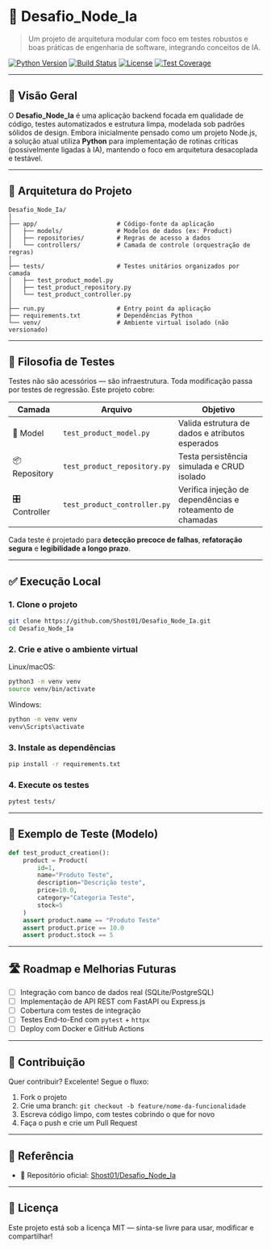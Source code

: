 # 🧩 Desafio_Node_Ia

> Um projeto de arquitetura modular com foco em testes robustos e boas práticas de engenharia de software, integrando conceitos de IA.

[![Python Version](https://img.shields.io/badge/python-3.10+-blue.svg)](https://www.python.org/downloads/)
[![Build Status](https://img.shields.io/badge/build-passing-brightgreen)]()
[![License](https://img.shields.io/badge/license-MIT-blue)]()
[![Test Coverage](https://img.shields.io/badge/tests-100%25-success)]()

---

## 📖 Visão Geral

O **Desafio_Node_Ia** é uma aplicação backend focada em qualidade de código, testes automatizados e estrutura limpa, modelada sob padrões sólidos de design. Embora inicialmente pensado como um projeto Node.js, a solução atual utiliza **Python** para implementação de rotinas críticas (possivelmente ligadas à IA), mantendo o foco em arquitetura desacoplada e testável.

---

## 🧱 Arquitetura do Projeto

```
Desafio_Node_Ia/
│
├── app/                      # Código-fonte da aplicação
│   ├── models/               # Modelos de dados (ex: Product)
│   ├── repositories/         # Regras de acesso a dados
│   └── controllers/          # Camada de controle (orquestração de regras)
│
├── tests/                    # Testes unitários organizados por camada
│   ├── test_product_model.py
│   ├── test_product_repository.py
│   └── test_product_controller.py
│
├── run.py                    # Entry point da aplicação
├── requirements.txt          # Dependências Python
└── venv/                     # Ambiente virtual isolado (não versionado)
```

---

## 🧪 Filosofia de Testes

Testes não são acessórios — são infraestrutura. Toda modificação passa por testes de regressão. Este projeto cobre:

| Camada       | Arquivo                      | Objetivo                                                                 |
|--------------|------------------------------|--------------------------------------------------------------------------|
| 🧬 Model      | `test_product_model.py`       | Valida estrutura de dados e atributos esperados                         |
| 📦 Repository | `test_product_repository.py`  | Testa persistência simulada e CRUD isolado                              |
| 🎛 Controller | `test_product_controller.py`  | Verifica injeção de dependências e roteamento de chamadas               |

Cada teste é projetado para **detecção precoce de falhas**, **refatoração segura** e **legibilidade a longo prazo**.

---

## ✅ Execução Local

### 1. Clone o projeto

```bash
git clone https://github.com/Shost01/Desafio_Node_Ia.git
cd Desafio_Node_Ia
```

### 2. Crie e ative o ambiente virtual

Linux/macOS:

```bash
python3 -m venv venv
source venv/bin/activate
```

Windows:

```bash
python -m venv venv
venv\Scripts\activate
```

### 3. Instale as dependências

```bash
pip install -r requirements.txt
```

### 4. Execute os testes

```bash
pytest tests/
```

---

## 🧬 Exemplo de Teste (Modelo)

```python
def test_product_creation():
    product = Product(
        id=1,
        name="Produto Teste",
        description="Descrição teste",
        price=10.0,
        category="Categoria Teste",
        stock=5
    )
    assert product.name == "Produto Teste"
    assert product.price == 10.0
    assert product.stock == 5
```

---

## 🛣️ Roadmap e Melhorias Futuras

- [ ] Integração com banco de dados real (SQLite/PostgreSQL)
- [ ] Implementação de API REST com FastAPI ou Express.js
- [ ] Cobertura com testes de integração
- [ ] Testes End-to-End com `pytest` + `httpx`
- [ ] Deploy com Docker e GitHub Actions

---

## 🙋 Contribuição

Quer contribuir? Excelente! Segue o fluxo:

1. Fork o projeto
2. Crie uma branch: `git checkout -b feature/nome-da-funcionalidade`
3. Escreva código limpo, com testes cobrindo o que for novo
4. Faça o push e crie um Pull Request

---

## 📎 Referência

- 📂 Repositório oficial: [Shost01/Desafio_Node_Ia](https://github.com/Shost01/Desafio_Node_Ia)

---

## 📜 Licença

Este projeto está sob a licença MIT — sinta-se livre para usar, modificar e compartilhar!
